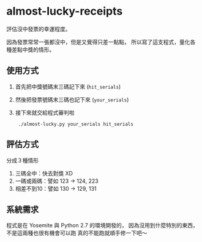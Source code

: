 # almost-lucky-receipts

評估沒中發票的幸運程度。

因為發票常常一張都沒中，但是又覺得只差一點點，
所以寫了這支程式，量化各種差點中獎的情形。

## 使用方式

1. 首先把中獎號碼末三碼記下來 (`hit_serials`)
2. 然後把發票號碼末三碼也記下來 (`your_serials`)
3. 接下來就交給程式審判啦

        ./almost-lucky.py your_serials hit_serials

## 評估方式

分成３種情形

1. 三碼全中：快去對獎 XD
2. 一碼或兩碼：譬如 123 -> 124, 223
3. 相差不到10：譬如 130 -> 129, 131

## 系統需求

程式是在 Yosemite 與 Python 2.7 的環境開發的，
因為沒用到什麼特別的東西，不是這兩種也很有機會可以跑
真的不能跑就順手修一下吧～

